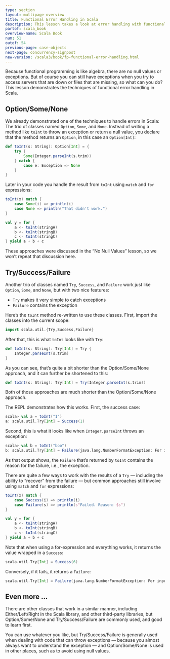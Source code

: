 ```yaml
---
type: section
layout: multipage-overview
title: Functional Error Handling in Scala
description: This lesson takes a look at error handling with functional programming in Scala.
partof: scala_book
overview-name: Scala Book
num: 51
outof: 54
previous-page: case-objects
next-page: concurrency-signpost
new-version: /scala3/book/fp-functional-error-handling.html
---
```



Because functional programming is like algebra, there are no null values or exceptions. But of course you can still have exceptions when you try to access servers that are down or files that are missing, so what can you do? This lesson demonstrates the techniques of functional error handling in Scala.



## Option/Some/None

We already demonstrated one of the techniques to handle errors in Scala: The trio of classes named `Option`, `Some`, and `None`. Instead of writing a method like `toInt` to throw an exception or return a null value, you declare that the method returns an `Option`, in this case an `Option[Int]`:

```scala
def toInt(s: String): Option[Int] = {
    try {
        Some(Integer.parseInt(s.trim))
    } catch {
        case e: Exception => None
    }
}
```

Later in your code you handle the result from `toInt` using `match` and `for` expressions:

```scala
toInt(x) match {
    case Some(i) => println(i)
    case None => println("That didn't work.")
}

val y = for {
    a <- toInt(stringA)
    b <- toInt(stringB)
    c <- toInt(stringC)
} yield a + b + c
```

These approaches were discussed in the “No Null Values” lesson, so we won’t repeat that discussion here.



## Try/Success/Failure

Another trio of classes named `Try`, `Success`, and `Failure` work just like `Option`, `Some`, and `None`, but with two nice features:

- `Try` makes it very simple to catch exceptions
- `Failure` contains the exception

Here’s the `toInt` method re-written to use these classes. First, import the classes into the current scope:

```scala
import scala.util.{Try,Success,Failure}
```

After that, this is what `toInt` looks like with `Try`:

```scala
def toInt(s: String): Try[Int] = Try {
    Integer.parseInt(s.trim)
}
```

As you can see, that’s quite a bit shorter than the Option/Some/None approach, and it can further be shortened to this:

```scala
def toInt(s: String): Try[Int] = Try(Integer.parseInt(s.trim))
```

Both of those approaches are much shorter than the Option/Some/None approach.

The REPL demonstrates how this works. First, the success case:

```scala
scala> val a = toInt("1")
a: scala.util.Try[Int] = Success(1)
```

Second, this is what it looks like when `Integer.parseInt` throws an exception:

```scala
scala> val b = toInt("boo")
b: scala.util.Try[Int] = Failure(java.lang.NumberFormatException: For input string: "boo")
```

As that output shows, the `Failure` that’s returned by `toInt` contains the reason for the failure, i.e., the exception.

There are quite a few ways to work with the results of a `Try` — including the ability to “recover” from the failure — but common approaches still involve using `match` and `for` expressions:

```scala
toInt(x) match {
    case Success(i) => println(i)
    case Failure(s) => println(s"Failed. Reason: $s")
}

val y = for {
    a <- toInt(stringA)
    b <- toInt(stringB)
    c <- toInt(stringC)
} yield a + b + c
```

Note that when using a for-expression and everything works, it returns the value wrapped in a `Success`:

```scala
scala.util.Try[Int] = Success(6)
```

Conversely, if it fails, it returns a `Failure`:

```scala
scala.util.Try[Int] = Failure(java.lang.NumberFormatException: For input string: "a")
```



## Even more ...

There are other classes that work in a similar manner, including Either/Left/Right in the Scala library, and other third-party libraries, but Option/Some/None and Try/Success/Failure are commonly used, and good to learn first.

You can use whatever you like, but Try/Success/Failure is generally used when dealing with code that can throw exceptions — because you almost always want to understand the exception — and Option/Some/None is used in other places, such as to avoid using null values.
